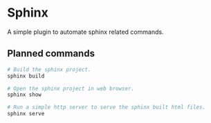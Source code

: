 # Sphinx

A simple plugin to automate sphinx related commands.

## Planned commands
```sh
# Build the sphinx project.
sphinx build 

# Open the sphinx project in web browser.
sphinx show

# Run a simple http server to serve the sphinx built html files.
sphinx serve
```

